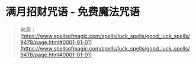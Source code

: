 <!--yml

category: 未分类

date: 2024-06-12 18:45:46

-->

# **满月招财咒语** - 免费魔法咒语

> 来源：[https://www.spellsofmagic.com/spells/luck_spells/good_luck_spells/9478/page.html#0001-01-01](https://www.spellsofmagic.com/spells/luck_spells/good_luck_spells/9478/page.html#0001-01-01)
